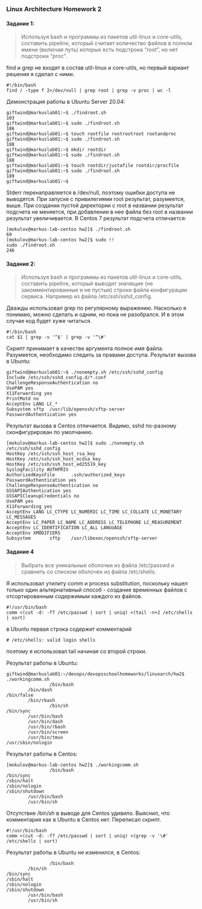 ### Linux Architecture Homework 2

#### Задание 1:
> Используя bash и программы из пакетов util-linux и core-utils, составить pipeline, который считает количество файлов в полном имени (включая путь) которых есть подстрока “root”, но нет подстроки “proc”.

find и grep не входят в состав util-linux и core-utils, но первый вариант решения я сделал с ними.

```
#!/bin/bash
find / -type f 2>/dev/null | grep root | grep -v proc | wc -l 
```

Демонстрация работы в Ubuntu Server 20.04:

```
giftwind@markuslab01:~$ ./findroot.sh
103
giftwind@markuslab01:~$ sudo ./findroot.sh
186
giftwind@markuslab01:~$ touch rootfile rootrootroot rootandproc
giftwind@markuslab01:~$ sudo ./findroot.sh
188
giftwind@markuslab01:~$ mkdir rootdir
giftwind@markuslab01:~$ sudo ./findroot.sh
188
giftwind@markuslab01:~$ touch rootdir/justafile rootdir/procfile
giftwind@markuslab01:~$ sudo ./findroot.sh
189
giftwind@markuslab01:~$
```

Stderr перенаправляется в /dev/null, поэтому ошибки доступа не выводятся. При запуске с привилегиями root результат, разумеется, выше. При создании пустой директории с root в названии результат подсчета не меняется, при добавлении в нее файла без root в названии результат увеличивается.
 В Centos 7 результат подсчета отличается:

```
[mokulov@markus-lab-centos hw2]$ ./findroot.sh
69
[mokulov@markus-lab-centos hw2]$ sudo !!
sudo ./findroot.sh
246
```

#### Задание 2:
> Используя bash и программы из пакетов util-linux и core-utils, составить pipeline, который выводит значящие (не закомментированные и не пустые) строки файла конфигурации сервиса. Например из файла /etc/ssh/sshd_config.

Дважды использовал grep по регулярному выражению. Насколько я понимаю, можно сделать и одним, но пока не разобрался. И в этом случае код будет хуже читаться.

```
#!/bin/bash
cat $1 | grep -v '^$' | grep -v '^\#'
```

Скрипт принимает в качестве аргумента полное имя файла. Разумеется, необходимо следить за правами доступа.
 Результат вызова в Ubuntu:

```
giftwind@markuslab01:~$ ./nonempty.sh /etc/ssh/sshd_config
Include /etc/ssh/sshd_config.d/*.conf
ChallengeResponseAuthentication no
UsePAM yes
X11Forwarding yes
PrintMotd no
AcceptEnv LANG LC_*
Subsystem sftp  /usr/lib/openssh/sftp-server
PasswordAuthentication yes
```

Результат вызова в Centos отличается. Видимо, sshd по-разному сконфигурирован по умолчанию.

```
[mokulov@markus-lab-centos hw2]$ sudo ./nonempty.sh /etc/ssh/sshd_config
HostKey /etc/ssh/ssh_host_rsa_key
HostKey /etc/ssh/ssh_host_ecdsa_key
HostKey /etc/ssh/ssh_host_ed25519_key
SyslogFacility AUTHPRIV
AuthorizedKeysFile      .ssh/authorized_keys
PasswordAuthentication yes
ChallengeResponseAuthentication no
GSSAPIAuthentication yes
GSSAPICleanupCredentials no
UsePAM yes
X11Forwarding yes
AcceptEnv LANG LC_CTYPE LC_NUMERIC LC_TIME LC_COLLATE LC_MONETARY LC_MESSAGES
AcceptEnv LC_PAPER LC_NAME LC_ADDRESS LC_TELEPHONE LC_MEASUREMENT
AcceptEnv LC_IDENTIFICATION LC_ALL LANGUAGE
AcceptEnv XMODIFIERS
Subsystem       sftp    /usr/libexec/openssh/sftp-server
```

#### Задание 4
> Выбрать все уникальные оболочки из файла /etc/passwd и сравнить со списком оболочек из файла /etc/shells.

Я использовал утилиту comm и process substitution, поскольку нашел только один альтернативный способ - создание временных файлов с отсортированным содержимым каждого из файлов. 
```
#!/usr/bin/bash
comm <(cut -d: -f7 /etc/passwd | sort | uniq) <(tail -n+2 /etc/shells | sort)
```
в Ubuntu первая строка содержит комментарий
```
# /etc/shells: valid login shells
```
поэтому я использовал tail начиная со второй строки.

Результат работы в Ubuntu:

```
giftwind@markuslab01:~/devops/devopsschoolhomeworks/linuxarch/hw2$ ./workingcomm.sh
                /bin/bash
        /bin/dash
/bin/false
        /bin/rbash
                /bin/sh
/bin/sync
        /usr/bin/bash
        /usr/bin/dash
        /usr/bin/rbash
        /usr/bin/screen
        /usr/bin/tmux
/usr/sbin/nologin
```

Результат работы в Centos:

```
[mokulov@markus-lab-centos hw2]$ ./workingcomm.sh
                /bin/bash
/bin/sync
/sbin/halt
/sbin/nologin
/sbin/shutdown
        /usr/bin/bash
        /usr/bin/sh
```
Отсутствие /bin/sh в выводе для Centos удивило. Выяснил, что комментария как в Ubuntu в Centos нет. Переписал скрипт.

```
#!/usr/bin/bash
comm <(cut -d: -f7 /etc/passwd | sort | uniq) <(grep -v '\#' /etc/shells | sort)
```
Результат работы в Ubuntu не изменился, в Centos:
```
                /bin/bash
        /bin/sh
/bin/sync
/sbin/halt
/sbin/nologin
/sbin/shutdown
        /usr/bin/bash
        /usr/bin/sh
```